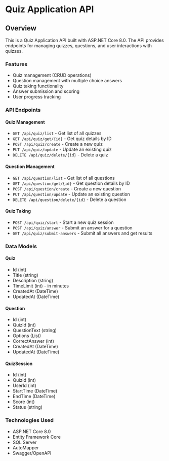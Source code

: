 # Quiz Application API

## Overview

This is a Quiz Application API built with ASP.NET Core 8.0. The API provides endpoints for managing quizzes, questions, and user interactions with quizzes.

### Features

- Quiz management (CRUD operations)
- Question management with multiple choice answers
- Quiz taking functionality
- Answer submission and scoring
- User progress tracking

### API Endpoints

#### Quiz Management

- `GET /api/quiz/list` - Get list of all quizzes
- `GET /api/quiz/get/{id}` - Get quiz details by ID
- `POST /api/quiz/create` - Create a new quiz
- `PUT /api/quiz/update` - Update an existing quiz
- `DELETE /api/quiz/delete/{id}` - Delete a quiz

#### Question Management

- `GET /api/question/list` - Get list of all questions
- `GET /api/question/get/{id}` - Get question details by ID
- `POST /api/question/create` - Create a new question
- `PUT /api/question/update` - Update an existing question
- `DELETE /api/question/delete/{id}` - Delete a question

#### Quiz Taking

- `POST /api/quiz/start` - Start a new quiz session
- `POST /api/quiz/answer` - Submit an answer for a question
- `GET /api/quiz/submit-answers` - Submit all answers and get results

### Data Models

#### Quiz

- Id (int)
- Title (string)
- Description (string)
- TimeLimit (int) - in minutes
- CreatedAt (DateTime)
- UpdatedAt (DateTime)

#### Question

- Id (int)
- QuizId (int)
- QuestionText (string)
- Options (List<string>)
- CorrectAnswer (int)
- CreatedAt (DateTime)
- UpdatedAt (DateTime)

#### QuizSession

- Id (int)
- QuizId (int)
- UserId (int)
- StartTime (DateTime)
- EndTime (DateTime)
- Score (int)
- Status (string)

### Technologies Used

- ASP.NET Core 8.0
- Entity Framework Core
- SQL Server
- AutoMapper
- Swagger/OpenAPI
